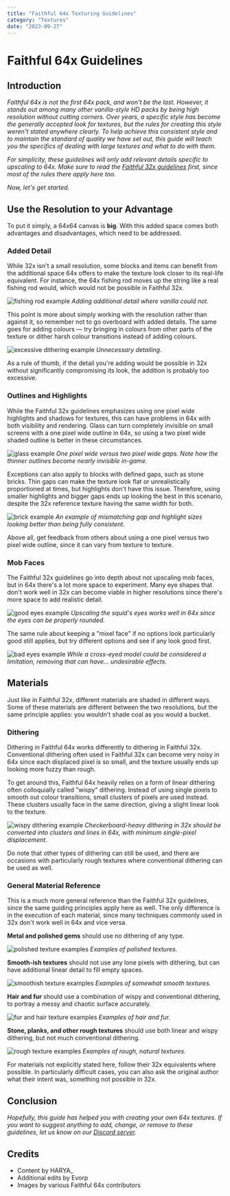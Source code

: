 ```yaml
---
title: "Faithful 64x Texturing Guidelines"
category: "Textures"
date: "2023-09-27"
---
```


# Faithful 64x Guidelines

## Introduction

*Faithful 64x is not the first 64x pack, and won't be the last. However, it stands out among many other vanilla-style HD packs by being high resolution without cutting corners. Over years, a specific style has become the generally accepted look for textures, but the rules for creating this style weren't stated anywhere clearly. To help achieve this consistent style and to maintain the standard of quality we have set out, this guide will teach you the specifics of dealing with large textures and what to do with them.*

*For simplicity, these guidelines will only add relevant details specific to upscaling to 64x. Make sure to read the [Faithful 32x guidelines](/pages/textures/f32-texturing-guidelines) first, since most of the rules there apply here too.*

*Now, let's get started.*

## Use the Resolution to your Advantage

To put it simply, a 64x64 canvas is **big**. With this added space comes both advantages and disadvantages, which need to be addressed.

### Added Detail

While 32x isn't a small resolution, some blocks and items can benefit from the additional space 64x offers to make the texture look closer to its real-life equivalent. For instance, the 64x fishing rod moves up the string like a real fishing rod would, which would not be possible in Faithful 32x.

<img src="/images/textures/f64-texturing-guidelines/fishing_rod.png" alt="fishing rod example" class="center">
<i class="center">Adding additional detail where vanilla could not.</i>

This point is more about simply working with the resolution rather than against it, so remember not to go overboard with added details. The same goes for adding colours — try bringing in colours from other parts of the texture or dither harsh colour transitions instead of adding colours.

<img src="/images/textures/f64-texturing-guidelines/fermented_spider_eye.png" alt="excessive dithering example" class="center">
<i class="center">Unnecessary detailing.</i>

As a rule of thumb, if the detail you're adding would be possible in 32x without significantly compromising its look, the addition is probably too excessive.

### Outlines and Highlights

While the Faithful 32x guidelines emphasizes using one pixel wide highlights and shadows for textures, this can have problems in 64x with both visibility and rendering. Glass can turn completely invisible on small screens with a one pixel wide outline in 64x, so using a two pixel wide shaded outline is better in these circumstances.

<img src="/images/textures/f64-texturing-guidelines/glass.png" alt="glass example" class="center">
<i class="center">One pixel wide versus two pixel wide gaps. Note how the thinner outlines become nearly invisible in-game.</i>

Exceptions can also apply to blocks with defined gaps, such as stone bricks. Thin gaps can make the texture look flat or unrealistically proportioned at times, but highlights don't have this issue. Therefore, using smaller highlights and bigger gaps ends up looking the best in this scenario, despite the 32x reference texture having the same width for both.

<img src="/images/textures/f64-texturing-guidelines/stone_bricks.png" alt="brick example" class="center">
<i class="center">An example of mismatching gap and highlight sizes looking better than being fully consistent.</i>

Above all, get feedback from others about using a one pixel versus two pixel wide outline, since it can vary from texture to texture.

### Mob Faces

The Faithful 32x guidelines go into depth about not upscaling mob faces, but in 64x there's a lot more space to experiment. Many eye shapes that don't work well in 32x can become viable in higher resolutions since there's more space to add realistic detail.

<img src="/images/textures/f64-texturing-guidelines/squid_eyes.png" alt="good eyes example" class="center">
<i class="center">Upscaling the squid's eyes works well in 64x since the eyes can be properly rounded.</i>

The same rule about keeping a "mixel face" if no options look particularly good still applies, but try different options and see if any look good first.

<img src="/images/textures/f64-texturing-guidelines/villager_eyes.png" alt="bad eyes example" class="center">
<i class="center">While a cross-eyed model could be considered a limitation, removing that can have... undesirable effects.</i>

## Materials

Just like in Faithful 32x, different materials are shaded in different ways. Some of these materials are different between the two resolutions, but the same principle applies: you wouldn't shade coal as you would a bucket.

### Dithering

Dithering in Faithful 64x works differently to dithering in Faithful 32x. Conventional dithering often used in Faithful 32x can become very noisy in 64x since each displaced pixel is so small, and the texture usually ends up looking more fuzzy than rough.

To get around this, Faithful 64x heavily relies on a form of linear dithering often colloquially called "wispy" dithering. Instead of using single pixels to smooth out colour transitions, small clusters of pixels are used instead. These clusters usually face in the same direction, giving a slight linear look to the texture.

<img src="/images/textures/f64-texturing-guidelines/linear_dithering.png" alt="wispy dithering example" class="center">
<i class="center">Checkerboard-heavy dithering in 32x should be converted into clusters and lines in 64x, with minimum single-pixel displacement.</i>

Do note that other types of dithering can still be used, and there are occasions with particularly rough textures where conventional dithering can be used as well.

### General Material Reference

This is a much more general reference than the Faithful 32x guidelines, since the same guiding principles apply here as well. The only difference is in the execution of each material, since many techniques commonly used in 32x don't work well in 64x and vice versa.

**Metal and polished gems** should use no dithering of any type.

<img src="/images/textures/f64-texturing-guidelines/polished.png" alt="polished texture examples" class="center">
<i class="center">Examples of polished textures.</i>

**Smooth-ish textures** should not use any lone pixels with dithering, but can have additional linear detail to fill empty spaces.

<img src="/images/textures/f64-texturing-guidelines/smooth.png" alt="smoothish texture examples" class="center">
<i class="center">Examples of somewhat smooth textures.</i>

**Hair and fur** should use a combination of wispy and conventional dithering, to portray a messy and chaotic surface accurately.

<img src="/images/textures/f64-texturing-guidelines/fur.png" alt="fur and hair texture examples" class="center">
<i class="center">Examples of hair and fur.</i>

**Stone, planks, and other rough textures** should use both linear and wispy dithering, but not much conventional dithering.

<img src="/images/textures/f64-texturing-guidelines/rough.png" alt="rough texture examples" class="center">
<i class="center">Examples of rough, natural textures.</i>

For materials not explicitly stated here, follow their 32x equivalents where possible. In particularly difficult cases, you can also ask the original author what their intent was, something not possible in 32x.

## Conclusion

*Hopefully, this guide has helped you with creating your own 64x textures. If you want to suggest anything to add, change, or remove to these guidelines, let us know on our [Discord server](https://discord.gg/sN9YRQbBv7).*

## Credits

- Content by HARYA_
- Additional edits by Evorp
- Images by various Faithful 64x contributors